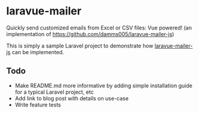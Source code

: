 # laravue-mailer
Quickly send customized emails from Excel or CSV files: Vue powered! (an implementation of https://github.com/damms005/laravue-mailer-js)

This is simply a sample Laravel project to demonstrate how [laravue-mailer-js](https://github.com/damms005/laravue-mailer-js) can be implemented.



## Todo
- Make README.md more informative by adding simple installation guide for a typical Laravel project, etc
- Add link to blog post with details on use-case
- Write feature tests
